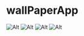 # wallPaperApp

![Alt](https://github.com/huangxinl/wallPaperApp/blob/master/img/1%20(1).png)
![Alt](https://github.com/huangxinl/wallPaperApp/blob/master/img/1%20(2).png)
![Alt](https://github.com/huangxinl/wallPaperApp/blob/master/img/1%20(3).png)
![Alt](https://github.com/huangxinl/wallPaperApp/blob/master/img/1%20(4).png)
